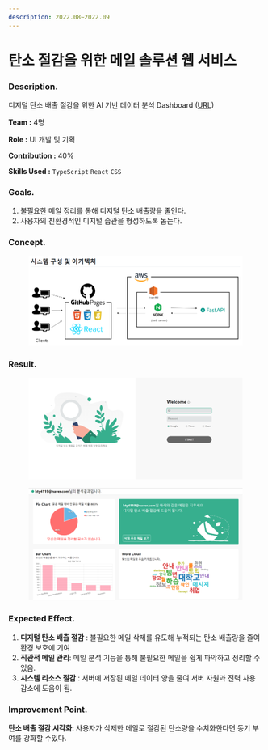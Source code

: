 ```yaml
---
description: 2022.08~2022.09
---
```


# 탄소 절감을 위한 메일 솔루션 웹 서비스

### **Description.** <a href="#description" id="description"></a>

디지털 탄소 배출 절감을 위한 AI 기반 데이터 분석 Dashboard ([URL](https://noseaj.github.io/DCE\_FrontEnd/))

**Team :** 4명

**Role :** UI 개발 및 기획

**Contribution :** 40%

**Skills Used :** `TypeScript` `React` `CSS`



### Goals. <a href="#goals" id="goals"></a>

1. 불필요한 메일 정리를 통해 디지털 탄소 배출량을 줄인다.
2. 사용자의 친환경적인 디지털 습관을 형성하도록 돕는다.



### **Concept**.

<figure><img src="../.gitbook/assets/image.png" alt=""><figcaption></figcaption></figure>



### Result.

<figure><img src="../.gitbook/assets/image (3).png" alt=""><figcaption></figcaption></figure>

<figure><img src="../.gitbook/assets/Group 9.png" alt=""><figcaption></figcaption></figure>

### **Expected Effect.**

1. **디지털 탄소 배출 절감** : 불필요한 메일 삭제를 유도해 누적되는 탄소 배출량을 줄여 환경 보호에 기여
2. **직관적 메일 관리**: 메일 분석 기능을 통해 불필요한 메일을 쉽게 파악하고 정리할 수 있음.
3. **시스템 리소스 절감** : 서버에 저장된 메일 데이터 양을 줄여 서버 자원과 전력 사용 감소에 도움이 됨.

### **Improvement Point.**

**탄소 배출 절감 시각화**: 사용자가 삭제한 메일로 절감된 탄소량을 수치화한다면 동기 부여를 강화할 수있다.

